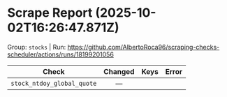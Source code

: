 # Scrape Report (2025-10-02T16:26:47.871Z)

Group: `stocks`  |  Run: https://github.com/AlbertoRoca96/scraping-checks-scheduler/actions/runs/18199201056

| Check | Changed | Keys | Error |
|---|:---:|:--|:--|
| `stock_ntdoy_global_quote` | — |  |  |
